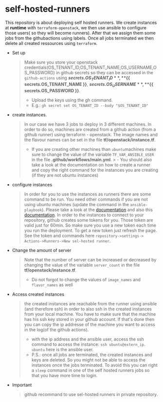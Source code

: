 # self-hosted-runners
This repository is about deploying self hosted runners. 
We create instances at **runtime** with `terraform-openstack`, we then use ansible to configure those users( so they will become runners). After that we assign them some jobs from the githubactions using labels. Once all jobs terminated we then delete all created ressources using `terraform`. 

- Set up
  > Make sure you store your openstack credentials(OS_TENANT_ID,OS_TENANT_NAME,OS_USERNAME,OS_PASSWORD) in github secrets so they can be accessed in the `github-actions` using **${{ secrets.OS_TENANT_ID }}**, **${{ secrets.OS_TENANT_NAME }}**, **${{ secrets.OS_USERNAME }}**, **${{ secrets.OS_PASSWORD }}**.
  > - Upload the keys using the gh command.
    > - E.g.: ` gh secret set OS_TENANT_ID --body "$OS_TENANT_ID" `
  
      
- create instances.
  >  In our case we have 3 jobs to deploy in 3 different machines. In order to do so, machines are created from a github action (from a github runner) using terraform - openstack.
The image names and the flavour names can be set in the file **tf/openstack/instance.tf**. 
    > - If you are creating other machines than `ubuntu`machines make sure to change the value of the variable `TF_VAR_ANSIBLE_USER` in the file **.github/workflows/main.yml**.
      > - You should also take a look at the documentation on how to create a runner and copy the right command for the instances you are creating (if they are not ubuntu instances)

- configure instances
  > In order for you to use the instances as runners there are some command to be run. You need other commands if you are not using ubuntu machines (update the command in the `ansible-playbook`). Please take a look at the [documentation](https://docs.github.com/en/actions/hosting-your-own-runners/about-self-hosted-runners) and also this [documentation](https://docs.github.com/en/actions/hosting-your-own-runners/configuring-the-self-hosted-runner-application-as-a-service).
  > In order to the instances to connect to your repository, github creates some tokens for you. Those token are valid just for 60min. So make sure you use a new token each time you run the deployment. To get a new token just refresh the page. 
  > See the token and commands here `repository->settings-> Actions->Runners->New sel-hosted runner`.

- Change the amount of server
  > Note that the number of server can be increased or decreased by changing the value of the variable `server_count` in the file **tf/openstack/instance.tf**. 
    > - Do not forgot to change the values of `image_names` and `flavor_names` as well

- Access  created instances
  > the created instances are reachable from the runner using ansible (and therefore ssh) in order to also ssh in the created instances from your local machine. You have to make sure that the machine has his ssh key stored in your github account. If that's done then you can copy the ip addresse of the machine you want to access in the log(of the github actions). 
    > - with the ip address and the ansible user, access the ssh command to access the instance: `ssh ubuntu@extern_ip`. `ubuntu` here is the ansible user.
    > - P.S.: once all jobs are terminated, the created instances and keys are deleted. So you might not be able to access the instances once the jobs terminated. To avoid this you can right a `sleep` command in one of the self hosted runners jobs so that you have more time to login. 

- Important
  > github recommand to use sel-hosted runners in private repository. 
